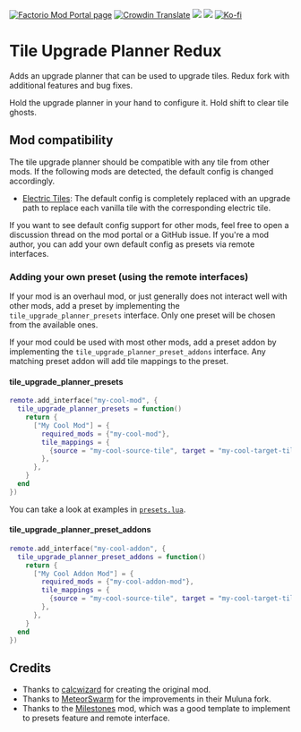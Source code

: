 [![Factorio Mod Portal page](https://img.shields.io/badge/dynamic/json?color=orange&label=Factorio&query=downloads_count&suffix=%20downloads&url=https%3A%2F%2Fmods.factorio.com%2Fapi%2Fmods%2Ftile-upgrade-planner-redux&style=for-the-badge)](https://mods.factorio.com/mod/tile-upgrade-planner-redux) [![Crowdin Translate](https://img.shields.io/badge/Crowdin-Translate-brightgreen?style=for-the-badge)](https://crowdin.com/project/factorio-mods-localization) [![](https://img.shields.io/github/issues/QuingKhaos/tile-upgrade-planner-redux/bug?label=Bug%20Reports&style=for-the-badge)](https://github.com/QuingKhaos/tile-upgrade-planner-redux/issues?q=is%3Aissue%20state%3Aopen%20label%3Abug) [![](https://img.shields.io/github/issues-pr/QuingKhaos/tile-upgrade-planner-redux?label=Pull%20Requests&style=for-the-badge)](https://github.com/QuingKhaos/tile-upgrade-planner-redux/pulls) [![Ko-fi](https://img.shields.io/badge/Ko--fi-support%20me-ff5e5b?logo=kofi&logoColor=white&style=for-the-badge)](https://ko-fi.com/quingkhaos)

# Tile Upgrade Planner Redux

Adds an upgrade planner that can be used to upgrade tiles. Redux fork with additional features and bug fixes.

Hold the upgrade planner in your hand to configure it. Hold shift to clear tile ghosts.

## Mod compatibility

The tile upgrade planner should be compatible with any tile from other mods. If the following mods are detected, the default config is changed accordingly.

- [Electric Tiles](https://mods.factorio.com/mod/electric-tiles): The default config is completely replaced with an upgrade path to replace each vanilla tile with the corresponding electric tile.

If you want to see default config support for other mods, feel free to open a discussion thread on the mod portal or a GitHub issue. If you're a mod author, you can add your own default config as presets via remote interfaces.

### Adding your own preset (using the remote interfaces)

If your mod is an overhaul mod, or just generally does not interact well with other mods, add a preset by implementing the `tile_upgrade_planner_presets` interface. Only one preset will be chosen from the available ones.

If your mod could be used with most other mods, add a preset addon by implementing the `tile_upgrade_planner_preset_addons` interface. Any matching preset addon will add tile mappings to the preset.

#### tile_upgrade_planner_presets

```lua
remote.add_interface("my-cool-mod", {
  tile_upgrade_planner_presets = function()
    return {
      ["My Cool Mod"] = {
        required_mods = {"my-cool-mod"},
        tile_mappings = {
          {source = "my-cool-source-tile", target = "my-cool-target-tile"},
        },
      },
    }
  end
})
```

You can take a look at examples in [`presets.lua`](presets/presets.lua).

#### tile_upgrade_planner_preset_addons

```lua
remote.add_interface("my-cool-addon", {
  tile_upgrade_planner_preset_addons = function()
    return {
      ["My Cool Addon Mod"] = {
        required_mods = {"my-cool-addon-mod"},
        tile_mappings = {
          {source = "my-cool-source-tile", target = "my-cool-target-tile"},
        },
      },
    }
  end
})
```

## Credits

- Thanks to [calcwizard](https://mods.factorio.com/user/calcwizard) for creating the original mod.
- Thanks to [MeteorSwarm](https://mods.factorio.com/user/MeteorSwarm) for the improvements in their Muluna fork.
- Thanks to the [Milestones](https://mods.factorio.com/mod/Milestones) mod, which was a good template to implement to presets feature and remote interface.
